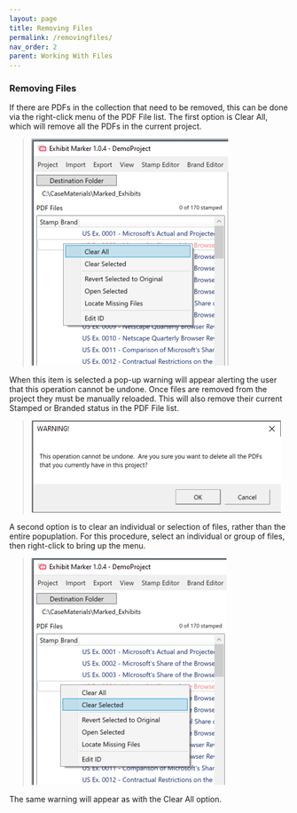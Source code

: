 ```yaml
---
layout: page
title: Removing Files
permalink: /removingfiles/
nav_order: 2
parent: Working With Files
---
```


### Removing Files

If there are PDFs in the collection that need to be removed, this can be done via the right-click menu of the PDF File list.  The first option is Clear All, which will remove all the PDFs in the current project.

> ![Screen Grab - Clear All right-click menu TEST](working_with_files_assets/working_with_files_removing_01_clearall.png)

When this item is selected a pop-up warning will appear alerting the user that this operation cannot be undone.  Once files are removed from the project they must be manually reloaded.  This will also remove their current Stamped or Branded status in the PDF File list.

> ![Screen Grab - Clear PDF Warning](working_with_files_assets/working_with_files_removing_02_clearallwarning.png)

A second option is to clear an individual or selection of files, rather than the entire popuplation.  For this procedure, select an individual or group of files, then right-click to bring up the menu.

> ![Screen Grab - Clear Selected](working_with_files_assets/working_with_files_removing_03_clearselected.png)

The same warning will appear as with the Clear All option.